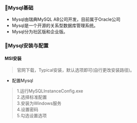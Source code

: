 ### 📘Mysql基础
- Mysql由瑞典MySQL AB公司开发，目前属于Oracle公司
- Mysql是一个开源的关系型数据库管理系统。
- Mysql分为社区版和企业版。
### 📕Mysql安装与配置
#### MSI安装
>官网下载，Typical安装，默认选项即可(自行更改安装路径)。
- 配置Mysql
>1.运行MySQLInstanceConfig.exe   
>2.选择标准配置  
>3.安装为Windows服务  
>4.设置密码   
>5.勾选设置选项  


